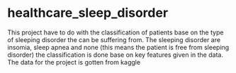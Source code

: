 # healthcare_sleep_disorder
This project have to do with the classification of patients base on the type of sleeping disorder the can be suffering from. 
The sleeping disorder are insomia, sleep apnea and none (this means the patient is free from sleeping disorder) 
the classification is done base on key features given in the data. 
The data for the project is gotten from kaggle
